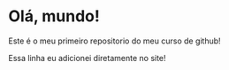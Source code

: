 # Olá, mundo!
 
Este é o meu primeiro repositorio do meu curso de github!

Essa linha eu adicionei diretamente no site!
